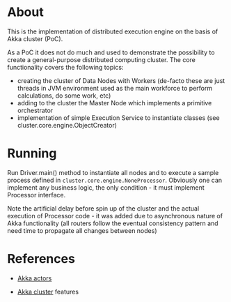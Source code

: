 
About
=======

This is the implementation of distributed execution engine on the basis of Akka cluster (PoC).

As a PoC it does not do much and used to demonstrate the possibility to create a general-purpose distributed computing cluster.
The core functionality covers the following topics:

* creating the cluster of Data Nodes with Workers (de-facto these are just threads in JVM environment used as the main workforce to perform calculations, do some work, etc)
* adding to the cluster the Master Node which implements a primitive orchestrator
* implementation of simple Execution Service to instantiate classes (see cluster.core.engine.ObjectCreator)


Running
========
Run Driver.main() method to instantiate all nodes and to execute a sample process defined in <code>cluster.core.engine.NoneProcessor</code>. 
Obviously one can implement any business logic, the only condition - it must implement Processor interface.

Note the artificial delay before spin up of the cluster and the actual execution of Processor code - it was added due to asynchronous nature of Akka functionality (all routers follow the eventual consistency pattern and need time to propagate all changes between nodes)

References
===========

* [Akka actors](https://doc.akka.io/docs/akka/current/typed/actors.htm)

* [Akka cluster](https://doc.akka.io/docs/akka/2.6/typed/cluster.html) features
